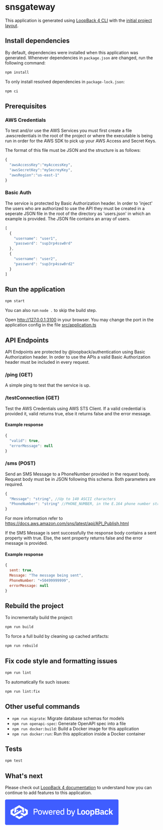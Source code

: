 # snsgateway

This application is generated using [LoopBack 4 CLI](https://loopback.io/doc/en/lb4/Command-line-interface.html) with the
[initial project layout](https://loopback.io/doc/en/lb4/Loopback-application-layout.html).

## Install dependencies

By default, dependencies were installed when this application was generated.
Whenever dependencies in `package.json` are changed, run the following command:

```sh
npm install
```

To only install resolved dependencies in `package-lock.json`:

```sh
npm ci
```

## Prerequisites

### AWS Credentials
To test and/or use the AWS Services you must first create a file .awscredentials in the root of the project or where the executable is being run in order for the AWS SDK to pick up your AWS Access and Secret Keys.

The format of this file must be JSON and the structure is as follows:

```javascript
{
  "awsAccessKey":"myAccessKey",
  "awsSecretKey":"mySecreyKey",
  "awsRegion":"us-east-1"
}
```

### Basic Auth
The service is protected by Basic Authorization header. In order to 'inject' the users who are authorized to use the API they must be created in a seperate JSON file in the root of the directory as 'users.json' in which an example is provided. The JSON file contains an array of users.

```javascript
[
  {
    "username": "user1",
    "password": "sup3rp4ssw0rd"
  },
  {
    "username": "user2",
    "password": "sup3rp4ssw0rd2"
  }
]
```

## Run the application

```sh
npm start
```

You can also run `node .` to skip the build step.

Open http://127.0.0.1:3100 in your browser. You may change the port in the application config in the file [src/application.ts](https://github.com/jorgeferhn/sns-loopback-gateway/blob/ab613a7405fdb81cac4425ebd574c01c286d3533/src/application.ts#L21-L31)

## API Endpoints

API Endpoints are protected by @loopback/authentication using Basic Authorization header. In order to use the APIs a valid Basic Authorization header must be included in every request.

### /ping (GET)
A simple ping to test that the service is up.

### /testConnection (GET)
Test the AWS Credentials using AWS STS Client. If a valid credential is provided it, valid returns true, else it returns false and the error message.

#### Example response
```javascript
{
  "valid": true,
  "errorMessage": null
}
```

### /sms (POST)
Send an SMS Message to a PhoneNumber provided in the request body. Request body must be in JSON following this schema. Both parameters are required.
```javascript
{
  "Message": "string", //Up to 140 ASCII characters
  "PhoneNumber": "string" //PHONE_NUMBER, in the E.164 phone number structure
}
```
For more information refer to https://docs.aws.amazon.com/sns/latest/api/API_Publish.html

If the SMS Message is sent successfully the response body contains a sent property with true. Else, the sent property returns false and the error message is provided. 

#### Example response 
```javascript
{
  sent: true,
  Message: "The message being sent",
  PhoneNumber: "+50499999999",
  errorMessage: null
}
```
## Rebuild the project

To incrementally build the project:

```sh
npm run build
```

To force a full build by cleaning up cached artifacts:

```sh
npm run rebuild
```

## Fix code style and formatting issues

```sh
npm run lint
```

To automatically fix such issues:

```sh
npm run lint:fix
```

## Other useful commands

- `npm run migrate`: Migrate database schemas for models
- `npm run openapi-spec`: Generate OpenAPI spec into a file
- `npm run docker:build`: Build a Docker image for this application
- `npm run docker:run`: Run this application inside a Docker container

## Tests

```sh
npm test
```

## What's next

Please check out [LoopBack 4 documentation](https://loopback.io/doc/en/lb4/) to
understand how you can continue to add features to this application.

[![LoopBack](https://github.com/loopbackio/loopback-next/raw/master/docs/site/imgs/branding/Powered-by-LoopBack-Badge-(blue)-@2x.png)](http://loopback.io/)
